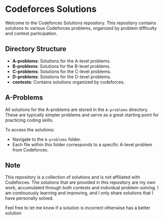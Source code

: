 # Codeforces Solutions

Welcome to the Codeforces Solutions repository. This repository contains solutions to various Codeforces problems, organized by problem difficulty and contest participation.

## Directory Structure

- **A-problems**: Solutions for the A-level problems.
- **B-problems**: Solutions for the B-level problems.
- **C-problems**: Solutions for the C-level problems.
- **D-problems**: Solutions for the D-level problems.
- **contests**: Contains solutions organized by codeforces.

## A-Problems

All solutions for the A-problems are stored in the `A-problems` directory. These are typically simpler problems and serve as a great starting point for practicing coding skills.

To access the solutions:

- Navigate to the `A-problems` folder.
- Each file within this folder corresponds to a specific A-level problem from Codeforces.



## Note
This repository is a collection of solutions and is not affiliated with Codeforces. The solutions that are provided  in this repository are my own work, accumulated through both contests and individual problem-solving. I am continuously learning and improving, and I only share solutions that I have personally solved.

Feel free to let me know if a solution is incorrect otherwise has a better solution
